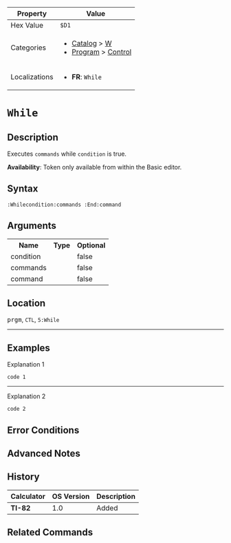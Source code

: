 | Property      | Value |
|---------------|-------|
| Hex Value     | `$D1`|
| Categories    | <ul><li>[Catalog](../categories/Catalog.md) > [W](../categories/Catalog.md#W)</li><li>[Program](../categories/Program.md) > [Control](../categories/Program.md#Control)</li></ul> |
| Localizations | <ul><li><b>FR</b>: `While `</li></ul> |

# `While `

## Description
Executes `commands` while `condition` is true.


<b>Availability</b>: Token only available from within the Basic editor.

## Syntax
`:Whilecondition:commands
 :End:command`

## Arguments
<table>
<tr><th>Name</th><th>Type</th><th>Optional</th></tr>

<tr><td>condition</td><td></td><td>false</td></tr>

<tr><td>commands</td><td></td><td>false</td></tr>

<tr><td>command</td><td></td><td>false</td></tr>

</table>

## Location
<kbd>prgm</kbd>, `CTL`, `5:While`
<hr>

## Examples

Explanation 1
```ti-basic
code 1
```
---
Explanation 2
```ti-basic
code 2
```

## Error Conditions


## Advanced Notes


## History
| Calculator | OS Version | Description |
|------------|------------|-------------|
| <b>TI-82</b> | 1.0 | Added

## Related Commands

    
